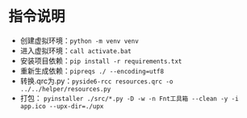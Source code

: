 # 指令说明

- 创建虚拟环境：`python -m venv venv`
- 进入虚拟环境：`call activate.bat`
- 安装项目依赖：`pip install -r requirements.txt`
- 重新生成依赖：`pipreqs ./ --encoding=utf8`
- 转换.qrc为.py：`pyside6-rcc resources.qrc -o ../../helper/resources.py`
- 打包： `pyinstaller ./src/*.py -D -w -n Fnt工具箱 --clean -y -i app.ico --upx-dir=./upx`